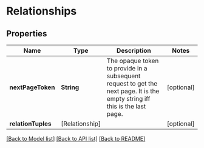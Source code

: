 # Relationships

## Properties
Name | Type | Description | Notes
------------ | ------------- | ------------- | -------------
**nextPageToken** | **String** | The opaque token to provide in a subsequent request to get the next page. It is the empty string iff this is the last page. | [optional] 
**relationTuples** | [Relationship] |  | [optional] 

[[Back to Model list]](../README.md#documentation-for-models) [[Back to API list]](../README.md#documentation-for-api-endpoints) [[Back to README]](../README.md)


